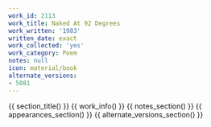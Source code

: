 ```yaml
---
work_id: 2113
work_title: Naked At 92 Degrees
work_written: '1983'
written_date: exact
work_collected: 'yes'
work_category: Poem
notes: null
icon: material/book
alternate_versions:
- 5081
---
```


{{ section_title() }}
{{ work_info() }}
{{ notes_section() }}
{{ appearances_section() }}
{{ alternate_versions_section() }}